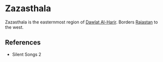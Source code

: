 # Zazasthala
Zazasthala is the easternmost region of [Dawlat Al-Harir](wiki/Location/Dawlat%20Al-Harir.md). Borders [Rajastan](wiki/Location/Region/Rajastan.md) to the west.

## References
- Silent Songs 2
